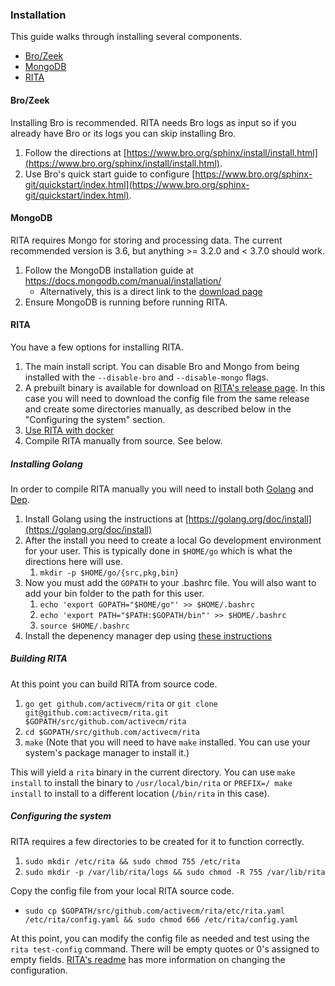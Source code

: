 
### Installation

This guide walks through installing several components.

* [Bro/Zeek](https://www.zeek.org)
* [MongoDB](https://www.mongodb.com)
* [RITA](https://github.com/activecm/rita/)

#### Bro/Zeek

Installing Bro is recommended. RITA needs Bro logs as input so if you already have Bro or its logs you can skip installing Bro.

1. Follow the directions at [https://www.bro.org/sphinx/install/install.html](https://www.bro.org/sphinx/install/install.html).
1. Use Bro's quick start guide to configure [https://www.bro.org/sphinx-git/quickstart/index.html](https://www.bro.org/sphinx-git/quickstart/index.html).

#### MongoDB

RITA requires Mongo for storing and processing data. The current recommended version is 3.6, but anything >= 3.2.0 and < 3.7.0 should work.

1. Follow the MongoDB installation guide at https://docs.mongodb.com/manual/installation/
    * Alternatively, this is a direct link to the [download page](https://www.mongodb.com/download-center?jmp=nav#community)
1. Ensure MongoDB is running before running RITA.

#### RITA

You have a few options for installing RITA.
1. The main install script. You can disable Bro and Mongo from being installed with the `--disable-bro` and `--disable-mongo` flags.
1. A prebuilt binary is available for download on [RITA's release page](https://github.com/activecm/rita/releases). In this case you will need to download the config file from the same release and create some directories manually, as described below in the "Configuring the system" section.
1. [Use RITA with docker](Docker%20Usage.md)
1. Compile RITA manually from source. See below.

##### Installing Golang

In order to compile RITA manually you will need to install both [Golang](https://golang.org) and [Dep](https://github.com/golang/dep).

1. Install Golang using the instructions at [https://golang.org/doc/install](https://golang.org/doc/install)
1. After the install you need to create a local Go development environment for your user. This is typically done in `$HOME/go` which is what the directions here will use.
    1. ```mkdir -p $HOME/go/{src,pkg,bin}```
1. Now you must add the `GOPATH` to your .bashrc file. You will also want to add your bin folder to the path for this user.
    1. ```echo 'export GOPATH="$HOME/go"' >> $HOME/.bashrc```
    1. ```echo 'export PATH="$PATH:$GOPATH/bin"' >> $HOME/.bashrc```
    1. ```source $HOME/.bashrc```
1. Install the depenency manager dep using [these instructions](https://golang.github.io/dep/docs/installation.html)

##### Building RITA

At this point you can build RITA from source code.

1. ```go get github.com/activecm/rita``` or ```git clone git@github.com:activecm/rita.git $GOPATH/src/github.com/activecm/rita```
1. ```cd $GOPATH/src/github.com/activecm/rita```
1. ```make``` (Note that you will need to have `make` installed. You can use your system's package manager to install it.)

This will yield a `rita` binary in the current directory. You can use `make install` to install the binary to `/usr/local/bin/rita` or `PREFIX=/ make install` to install to a different location (`/bin/rita` in this case).

##### Configuring the system

RITA requires a few directories to be created for it to function correctly.

1. ```sudo mkdir /etc/rita && sudo chmod 755 /etc/rita```
1. ```sudo mkdir -p /var/lib/rita/logs && sudo chmod -R 755 /var/lib/rita```

Copy the config file from your local RITA source code.
* ```sudo cp $GOPATH/src/github.com/activecm/rita/etc/rita.yaml /etc/rita/config.yaml && sudo chmod 666 /etc/rita/config.yaml```

At this point, you can modify the config file as needed and test using the ```rita test-config``` command. There will be empty quotes or 0's assigned to empty fields. [RITA's readme](../Readme.md) has more information on changing the configuration.
